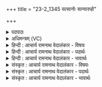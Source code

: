 +++
title = "23-2_1345 यत्सानोः सान्वारुहो"

+++
<details><summary>पदपाठः</summary>

य꣢त्। सा꣡नोः꣢꣯। सा꣡नु꣢꣯। आ꣡रु꣢꣯हः। आ꣣। अ꣡रुहः꣢꣯। भू꣡रि꣢꣯। अ꣡स्प꣢꣯ष्ट। क꣡र्त्व꣢꣯म्। तत्। इ꣡न्द्रः꣢꣯। अ꣡र्थ꣢꣯म्। चे꣣तति। यूथे꣡न꣢। वृ꣣ष्णिः꣢। ए꣣जति। १३४५।
</details>

<details><summary>अधिमन्त्रम् (VC)</summary>

- इन्द्रः
- मधुच्छन्दा वैश्वामित्रः
- अनुष्टुप्
- गान्धारः
</details>

<details><summary>हिन्दी : आचार्य रामनाथ वेदालंकार - विषयः</summary>

अगले मन्त्र में परमेश्वर के सहायक होने का वर्णन है।
</details>

<details><summary>हिन्दी : आचार्य रामनाथ वेदालंकार - पदार्थः</summary>

पदार्थान्वय -  मनुष्य (यत्) जब (सानोः सानु) एक शिखर से दूसरे उच्चतर शिखर पर,अर्थात् एक लक्ष्य को पार करके उससे ऊँचे दूसरे लक्ष्य पर (आरुहः) चढ़कर पहुँच जाता हैऔर (भूरि) बहुत से (कर्त्वम्) करने योग्य कार्य को (अस्पष्ट) करता है, (तत्) तब (इन्द्रः) विघ्नविनाशक परमेश्वर,उसके (अर्थम्) उदेश्य को (चेतति) जान लेता है और (वृष्णिः) बल,सुख,आदि को बरसानेवाला होता हुआ (यूथेन) गुणसमूह के साथ (एजति) उसे प्राप्त होता है ॥२॥
</details>

<details><summary>हिन्दी : आचार्य रामनाथ वेदालंकार - भावार्थः</summary>

भावार्थ -  प्रगति के पथ पर जाते हुए मनुष्य का जगदीश्वर परम सहायक हो जाता है ॥२॥
</details>

<details><summary>संस्कृत : आचार्य रामनाथ वेदालंकार - विषयः</summary>

अथ परमेश्वरस्य सहायकत्वमाह।
</details>

<details><summary>संस्कृत : आचार्य रामनाथ वेदालंकार - पदार्थः</summary>

पदार्थान्वय -  मनुष्यः (यत्) यदा (सानोः सानु) शिखरात् उच्चतरं शिखरान्तरम्,एकं लक्ष्यं प्राप्य उच्चतरं लक्ष्यान्तरमित्यर्थः (आरुहः) आरोहति।[अत्र पुरुषव्यत्ययः।] (भूरि) बहु च (कर्त्वम्) कर्तुं योग्यं कार्यम् (अस्पष्ट) स्पृशति,करोतीत्यर्थः।[स्पश बाधनस्पर्शयोः,भ्वादिः। लडर्थे लुङ्,व्यत्ययेनात्मनेपदम्।] (तत्) तदा (इन्द्रः) विघ्नविदारकः परमेश्वरः तस्य (अर्थम्) उद्देश्यम् (चेतति) जानाति,अपि च (वृष्णिः) बलसुखादीनां वर्षकः सन् (यूथेन)) गुणगणेन सह (एजति) तं प्राप्नोति[एजति गतिकर्मा। निघं० २।१४]॥२॥२
</details>

<details><summary>संस्कृत : आचार्य रामनाथ वेदालंकार - भावार्थः</summary>

भावार्थ -  प्रगतिपथं गच्छतो मानवस्य जगदीश्वरः परमः सहायको जायते ॥२॥
</details>